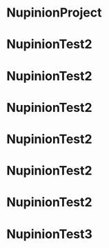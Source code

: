 # NupinionProject
# NupinionTest2
# NupinionTest2
# NupinionTest2
# NupinionTest2
# NupinionTest2
# NupinionTest2
# NupinionTest3

